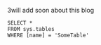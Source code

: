 3will add soon about this blog 



 ```tsql
 SELECT *
 FROM sys.tables
 WHERE [name] = 'SomeTable'
 ```
